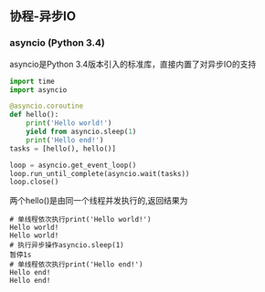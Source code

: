 ## 协程-异步IO

### asyncio (Python 3.4)
asyncio是Python 3.4版本引入的标准库，直接内置了对异步IO的支持
```python
import time
import asyncio

@asyncio.coroutine
def hello():
    print('Hello world!')
    yield from asyncio.sleep(1)
    print('Hello end!')
tasks = [hello(), hello()]

loop = asyncio.get_event_loop()
loop.run_until_complete(asyncio.wait(tasks))
loop.close()
```
两个hello()是由同一个线程并发执行的,返回结果为
```log
# 单线程依次执行print('Hello world!')
Hello world!
Hello world!
# 执行异步操作asyncio.sleep(1)
暂停1s
# 单线程依次执行print('Hello end!')
Hello end!
Hello end!
```


